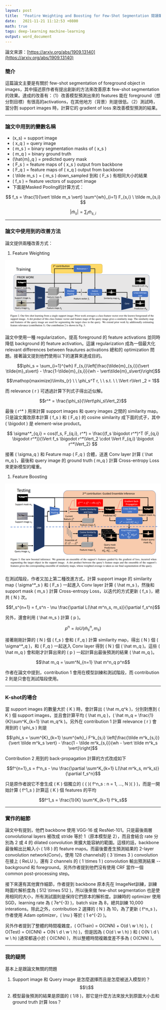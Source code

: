 ```yaml
---
layout: post  
title:  "Featire Weighting and Boosting for Few-Shot Segmentation 閱讀筆記"  
date:   2021-11-21 11:12:53 +0800  
math: true
tags: deep-learning machine-learning
output: word_document
---
```


論文來源：[https://arxiv.org/abs/1909.13140](https://arxiv.org/abs/1909.13140)

### 簡介

這篇論文主要是有關於 few-shot segmentation of foreground object in images，其中描述原作者有提出創新的方法來改善原本 few-shot segmentation 的效果。達成的改善有：（1）改善模型預測出來的 features 能在 foreground（想分割目標）有很高的activations，在其他地方（背景）則是很低。（2）測試時，當分割 support images 時，計算它的 gradient of loss 來改善模型預測的結果。

 - - -

### 論文中用到的變數名稱

* \(x_s\) = support image
* \( x_q \) = query image
* \( m_s \) = binary segmentation masks of \( x_s \) 
* \( m_q \) = binary ground truth
* \(\hat{m}_q \) = predicted query mask
* \( F_s \) = feature maps of \( x_s \) output from backbone
* \( F_q \) = feature maps of \( x_q \) output from backbone
* \( \tilde m_s \) = \( m_s \) down_sampled 到和 \( F_s \) 有相同大小的結果 
* \( f_s \) = feature vectors of support image
* 下面是Masked Pooling的計算方式：
  
$$ f_s = \frac{1}{\vert \tilde m_s \vert} \sum^{wh}_{i=1} F_{s,i} \ \tilde m_{s,i} $$

$$ \vert \tilde m_s \vert = \sum_i \tilde m_{s,i} $$

 - - -

### 論文中使用到的改善方法

論文提供兩種改善方式：

1. Feature Weighting

![](../images/few-shot-contribution1.png)
   
論文中使用一種 regularization，提高 foreground 的 feature activations 並同時降低 background 的 feature activation。這讓 regularization 成為一個最大化 relevant differences between feautures activations 總和的 optimization 問題。接著論文提到他們使用以下的運算來達成目的。
   
$$\phi_s = \sum_{i=1}^{wh} F_{s,i}\left[\frac{\tilde{m}_{s,i}}{\vert \tilde{m}_s\vert} - \frac{1-\tilde{m}_{s,i}}{wh - \vert\tilde{m}_s\vert}\right]$$

$$\mathop{maximize}\limits_{r} \ \  \phi_s^T r, \ \ s.t. \ \ \Vert r\Vert _2 = 1$$

而 relevance \( r \) 可透過計算下列式子得出近似解。

$$r^* = \frac{\phi_s}{\Vert\phi_s\Vert_2}$$

最後 \( r^* \) 用來計算 support images 和 query images 之間的 similarity map。只是論文魔改原本計算 \( f_s \) 和 \( F_q \) 的 cosine similarity 成下面的式子，其中 \( \bigodot \) 是 element-wise product。

$$ \sigma^*_{q,i} = cos(f_s, F_{q,i}, r^*) = \frac{(f_s \bigodot r^*)^T (F_{q,i} \bigodot r^*)}{\Vert f_s \bigodot r^*\Vert_2 \cdot \Vert F_{q,i} \bigodot r^*\Vert_2} $$

接著 \( \sigma_q \) 和 Feature map \( F_q \) 合體，送進 Conv layer 計算 \( \hat m_q \)，最後和 query image 的 ground truth \( m_q \) 計算 Cross-entropy Loss 來更新模型的權重。

1. Feature Boosting

![](../images/few-shot-contribution2.png)

在測試階段，作者又加上第二種改進方式，計算 support image 的 similarity map \( \sigma^*_s \) 和 \( F_s \) 一起進入 Conv layer 計算 \( \hat m_s \)，然後和 support mask \( m_s \) 計算 Cross-entropy Loss，以迭代的方式更新 \( f_s \)，總共 \( N \) 次。

$$f_s^{n+1} = f_s^n - \nu \frac{\partial L(\hat m^n_s, m_s)}{\partial f_s^n}$$

另外，還會利用 \( \hat m_s \) 計算 \( p \)。

$$p^n = IoU(\hat m_s^n, m_s)$$

接著剛剛計算的 \( N \) 個 \( f_s \) 會和 \( F_q \) 計算 similarity map，得出 \( N \) 個 \( \sigma^*_q \)，和 \( F_q \) 一起送入 Conv layer 得到 \( N \) 個 \( \hat m_q \)。這些 \( \hat m_q \) 會和剛才計算出來的 \( p \) 一起計算出最後預測的結果 \( \hat m_q \)。

$$\hat m_q = \sum^N_{n=1} \hat m^n_q p^n$$

作者在論文中提到，contribution 1 會用在模型訓練和測試階段，而 contribution 2 則是只會在測試階段使用。

---

### K-shot的場合

當 support images 的數量大於 \( K \) 時，會計算出 \( \hat m_q^k \)，分別對應到 \( K \) 個 support images，並且會計算平均 \( \hat m_q \)，\( \hat m_q = \frac{1}{K}\sum^K_{k=1} \hat m_q^k \)。另外在 contribution 1 計算 relevance \( r \) 會用到的 \( \phi_s \) 則是

$$\phi_s = \sum^{K}_{k=1} \sum^{wh}_i F^k_{s,i} \left[\frac{\tilde m^k_{s,i}}{\vert \tilde m^k_s  \vert} - \frac{1 - \tilde m^k_{s,i}}{wh - \vert \tilde m^k_s \vert}\right]$$

Contribution 2 用到的 back-propagation 計算的方式改成如下

$$f^{n+1}_s = f^n_s - \nu \frac{\partial \sum^K_{k=1}  L(\hat m^k_s, m^k_s)}{\partial f_s^n}$$

只是原作者說它不會生成 \( K \) 個獨立的 \( \{ \)\( f^n_s : n = 1, ..., N \)\( \} \)，而是一開始計算 \( f^1_s \) 計算這 \( K \) 個 features 的平均

$$f^1_s = \frac{1}{K} \sum^K_{k=1} f^k_s$$

---

 ### 實作的細節

 論文中有提到，他們 backbone 使用 VGG-16 或 ResNet-101。只是最後兩層 convolutional layers 被改成 stride 等於 1（原本模型是 2），而且會結合 rate 分別為 2 或 4 的 dilated convolution 來擴大能容納的範圍。這樣的話，backbone 最後輸出比輸入小 \( 1/8 \) 的 feature maps。而最後要產生預測結果的 2-layer convolution network(Conv)，使用 128 channels的 \( 3 \times 3 \) convolution 在接上 \( ReLU \)，還有 2 channels 的 \( 1 \times 1 \) convolution 輸出預測結果 -- background 和 foreground。另外作者提到他們沒有使用 CRF 當作一個 common post-processing step。

 接下來還有其他實作細節，作者提到 backbone 原本先在 ImageNet訓練，訓練時圖片解析度為 \( 512 \times 512 \)，所以後來做 few-shot segmentation 也是使用相同的大小，所有測試圖則是保持它們原本的解析度。訓練時的 optimizer 使用 SGD，learning rate 為 \( 7e^{-3} \)，batch size 為 8，總共訓練 10,000 interations。除此之外，contribution 2 選擇的 \( N \) 為 10，為了更新 \( f^n_s \)，作者使用 Adam optimizer，\( \nu \) 等於 \( 1 e^{-2} \)。

 另外作者提到了整體的時間複雜度，\( O(Train) = O(CNN) + O(d \ w \ h) \)，\( O(Test) = O(CNN) + O(N \ d \ w \ h) \)，但是因為 \( O(d \ w \ h) \) 和 \( O(N \ d \ w \ h) \)通常都遠小於 \( O(CNN) \)，所以整體時間複雜度差不多為 \( O(CNN) \)。

 ---

 ### 我的疑問
 
 基本上是跟論文無關的問題

 1. Support image 和 Query image 是怎麼選擇而且是怎麼被送入模型的？
 $$\\$$
 2. 模型最後預測的結果是原圖的 \( 1/8 \)，那它是什麼方法來放大到原圖大小去和 ground truth 計算 loss？

